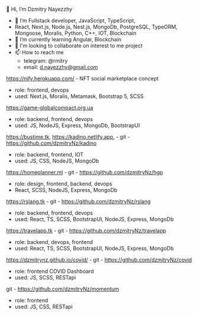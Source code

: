 
👋 Hi, I’m Dzmitry Nayezzhy

- 👀 I’m Fullstack developer, JavaScript, TypeScript, 
- React, Next.js, Node.js, Nest.js, MongoDb, PostgreSQL, TypeORM, Mongoose, Moralis, Python, C++, IOT, Blockchain
- 🌱 I’m currently learning Angular, Blockchain
- 💞️ I'm looking to collaborate on interest to me project
- 📫 How to reach me
  - telegram: @rmitry
  - email: d.nayezzhy@gmail.com


https://nify.herokuapp.com/ - NFT social marketplace concept
  - role: frontend, devops
  - used: Next.js, Moralis, Metamask, Bootstrap 5, SCSS

https://game-globalcompact.org.ua
  - role: backend, frontend, devops
  - used: JS, NodeJS, Express, MongoDb, BootstrapUI

https://bustime.tk, https://kadino.netlify.app,  - git - https://github.com/dzmitryNz/kadino
  - role: backend, frontend, IOT 
  - used: JS, CSS, NodeJS, MongoDb

https://homeplanner.ml - git - https://github.com/dzmitryNz/hgp
  - role: design, frontend, backend, devops
  - React, SCSS, NodeJS, Express, MongoDb

https://rslang.tk - git - https://github.com/dzmitryNz/rslang
  - role: backend, frontend, devops
  - used: React, TS, SCSS, BootstrapUI, NodeJS, Express, MongoDb

https://travelapp.tk - git - https://github.com/dzmitryNz/travelapp
  - role: backend, devops, frontend
  - used: React, TS, SCSS, BootstrapUI, NodeJS, Express, MongoDb

https://dzmitrynz.github.io/covid/ - git - https://github.com/dzmitryNz/covid
  - role: frontend  COVID Dashboard
  - used: JS, SCSS, RESTapi

git - https://github.com/dzmitryNz/momentum
  - role: frontend
  - used: JS, CSS, RESTapi 
